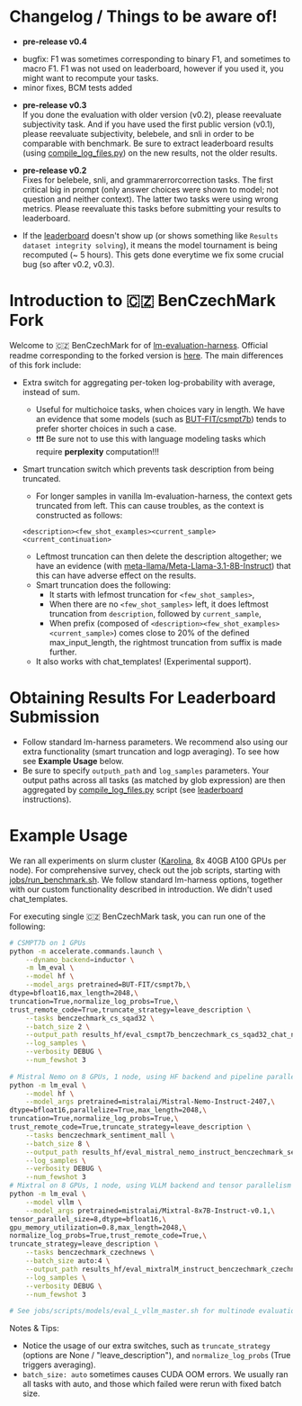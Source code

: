 # Changelog / Things to be aware of!
* __pre-release v0.4__  
- bugfix: F1 was sometimes corresponding to binary F1, and sometimes to macro F1. F1 was not used on leaderboard, however if you used it, you might want to recompute your tasks.
- minor fixes, BCM tests added

* __pre-release v0.3__   
If you done the evaluation with older version (v0.2), please reevaluate subjectivity task.
And if you have used the first public version (v0.1), please reevaluate subjectivity, belebele, and snli in order to be comparable with benchmark. Be sure to extract leaderboard results (using [compile_log_files.py](https://github.com/MFajcik/benczechmark-leaderboard/blob/master/leaderboard/compile_log_files.py)) on the new results, not the older results.
* __pre-release v0.2__   
Fixes for belebele, snli, and grammarerrorcorrection tasks. The first critical big in prompt (only answer choices were shown to model; not question and neither context). The latter two tasks were using wrong metrics.
Please reevaluate this tasks before submitting your results to leaderboard.

* If the [leaderboard](https://huggingface.co/spaces/CZLC/BenCzechMark) doesn't show up (or shows something like `Results dataset integrity solving`), it means the model tournament is being recomputed (~ 5 hours). This gets done everytime we fix some crucial bug (so after v0.2, v0.3).


# Introduction to  🇨🇿 BenCzechMark Fork
Welcome to 🇨🇿 BenCzechMark for of [lm-evaluation-harness](https://github.com/EleutherAI/lm-evaluation-harness). Official readme corresponding to the forked version is [here](README_harness.md). The main differences of this fork include:
* Extra switch for aggregating per-token log-probability with average, instead of sum.
  * Useful for multichoice tasks, when choices vary in length. We have an evidence that some models (such as [BUT-FIT/csmpt7b](https://huggingface.co/BUT-FIT/csmpt7b)) tends to prefer shorter choices in such a case.
  * ❗❗❗ Be sure not to use this with language modeling tasks which require __perplexity__ computation!!!
  
* Smart truncation switch which prevents task description from being truncated.
  * For longer samples in vanilla lm-evaluation-harness, the context gets truncated from left. This can cause troubles, as the context is constructed as follows:
  ```text
  <description><few_shot_examples><current_sample><current_continuation> 
  ```
  * Leftmost truncation can then delete the description altogether; we have an evidence (with [meta-llama/Meta-Llama-3.1-8B-Instruct](https://huggingface.co/meta-llama/Meta-Llama-3.1-8B-Instruct)) that this can have adverse effect on the results.
  * Smart truncation does the following:
    * It starts with lefmost truncation for `<few_shot_samples>`,
    * When there are no `<few_shot_samples>` left, it does leftmost truncation from `description`, followed by `current_sample`,
    * When prefix (composed of `<description><few_shot_examples><current_sample>`) comes close to 20% of the defined max_input_length, the rightmost truncation from suffix is made further.
  * It also works with  chat_templates! (Experimental support).

# Obtaining Results For Leaderboard Submission
- Follow standard lm-harness parameters. We recommend also using our extra functionality (smart truncation and logp averaging). To see how see **Example Usage** below.
- Be sure to specify `outputh_path` and `log_samples` parameters. Your output paths across all tasks (as matched by glob expression) are then aggregated by [compile_log_files.py](https://huggingface.co/spaces/CZLC/BenCzechMark/blob/main/compile_log_files.py) script (see [leaderboard](https://huggingface.co/spaces/CZLC/BenCzechMark) instructions).
# Example Usage
We ran all experiments on slurm cluster ([Karolina](https://www.it4i.cz/en/infrastructure/karolina), 8x 40GB A100 GPUs per node). For comprehensive survey, check out the job scripts, starting with  [jobs/run_benchmark.sh](jobs/run_benchmark.sh).
We follow standard lm-harness options, together with our custom functionality described in introduction. We didn't used chat_templates.

For executing single 🇨🇿 BenCzechMark task, you can run one of the following:

```bash
# CSMPT7b on 1 GPUs
python -m accelerate.commands.launch \
    --dynamo_backend=inductor \
    -m lm_eval \
    --model hf \
    --model_args pretrained=BUT-FIT/csmpt7b,\
dtype=bfloat16,max_length=2048,\
truncation=True,normalize_log_probs=True,\
trust_remote_code=True,truncate_strategy=leave_description \
    --tasks benczechmark_cs_sqad32 \
    --batch_size 2 \
    --output_path results_hf/eval_csmpt7b_benczechmark_cs_sqad32_chat_none_trunc_leave_description \
    --log_samples \
    --verbosity DEBUG \
    --num_fewshot 3
    
# Mistral Nemo on 8 GPUs, 1 node, using HF backend and pipeline parallelism
python -m lm_eval \
    --model hf \
    --model_args pretrained=mistralai/Mistral-Nemo-Instruct-2407,\
dtype=bfloat16,parallelize=True,max_length=2048,\
truncation=True,normalize_log_probs=True,\
trust_remote_code=True,truncate_strategy=leave_description \
    --tasks benczechmark_sentiment_mall \
    --batch_size 8 \
    --output_path results_hf/eval_mistral_nemo_instruct_benczechmark_sentiment_mall_chat_none_trunc_leave_description \
    --log_samples \
    --verbosity DEBUG \
    --num_fewshot 3
# Mixtral on 8 GPUs, 1 node, using VLLM backend and tensor parallelism
python -m lm_eval \
    --model vllm \
    --model_args pretrained=mistralai/Mixtral-8x7B-Instruct-v0.1,\
tensor_parallel_size=8,dtype=bfloat16,\
gpu_memory_utilization=0.8,max_length=2048,\
normalize_log_probs=True,trust_remote_code=True,\
truncate_strategy=leave_description \
    --tasks benczechmark_czechnews \
    --batch_size auto:4 \
    --output_path results_hf/eval_mixtralM_instruct_benczechmark_czechnews_chat_none_trunc_leave_description \
    --log_samples \
    --verbosity DEBUG \
    --num_fewshot 3
    
# See jobs/scripts/models/eval_L_vllm_master.sh for multinode evaluation with VLLM.
```
Notes & Tips:
* Notice the usage of our extra switches, such as `truncate_strategy` (options are None / "leave_description"), and `normalize_log_probs` (True triggers averaging). 
* `batch_size: auto` sometimes causes CUDA OOM errors. We usually ran all tasks with auto, and those which failed were rerun with fixed batch size.
